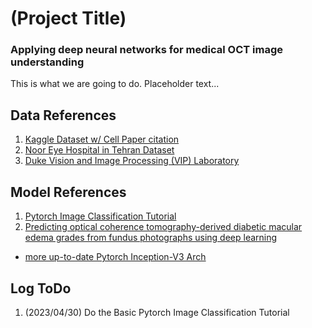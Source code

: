 # (Project Title)
### Applying deep neural networks for medical OCT image understanding

This is what we are going to do. Placeholder text...

## Data References
1. [Kaggle Dataset w/ Cell Paper citation](https://www.kaggle.com/datasets/paultimothymooney/kermany2018)
2. [Noor Eye Hospital in Tehran Dataset](https://sites.google.com/site/hosseinrabbanikhorasgani/datasets-1)
3. [Duke Vision and Image Processing (VIP) Laboratory](https://people.duke.edu/~sf59/Chiu_BOE_2014_dataset.htm)

## Model References
1. [Pytorch Image Classification Tutorial](https://pytorch.org/tutorials/beginner/deep_learning_60min_blitz.html#goal-of-this-tutorial)
2. [Predicting optical coherence tomography-derived diabetic macular edema grades from fundus photographs using deep learning](https://www.nature.com/articles/s41467-019-13922-8#code-availability)
  - [more up-to-date Pytorch Inception-V3 Arch](https://github.com/huggingface/pytorch-image-models#models)

## Log ToDo
1. (2023/04/30) Do the Basic Pytorch Image Classification Tutorial
